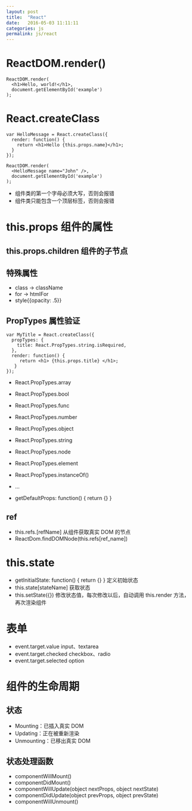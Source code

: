 ```yaml
---
layout: post
title:  "React"
date:   2016-05-03 11:11:11
categories: js
permalink: js/react
---
```




# ReactDOM.render()

    ReactDOM.render(
      <h1>Hello, world!</h1>,
      document.getElementById('example')
    );

# React.createClass

    var HelloMessage = React.createClass({
      render: function() {
        return <h1>Hello {this.props.name}</h1>;
      }
    });

    ReactDOM.render(
      <HelloMessage name="John" />,
      document.getElementById('example')
    );

* 组件类的第一个字母必须大写，否则会报错
* 组件类只能包含一个顶层标签，否则会报错

# this.props 组件的属性

## this.props.children 组件的子节点

## 特殊属性

* class -> className
* for -> htmlFor
* style{{opacity: .5}}

## PropTypes 属性验证

    var MyTitle = React.createClass({
      propTypes: {
        title: React.PropTypes.string.isRequired,
      },
      render: function() {
         return <h1> {this.props.title} </h1>;
       }
    });

* React.PropTypes.array
* React.PropTypes.bool
* React.PropTypes.func
* React.PropTypes.number
* React.PropTypes.object
* React.PropTypes.string
* React.PropTypes.node
* React.PropTypes.element
* React.PropTypes.instanceOf()
* ...

* getDefaultProps: function() { return {} }

## ref

* this.refs.[refName] 从组件获取真实 DOM 的节点
* ReactDom.findDOMNode(this.refs[ref_name])

# this.state

* getInitialState: function() { return {} } 定义初始状态
* this.state[stateName] 获取状态
* this.setState({}) 修改状态值，每次修改以后，自动调用 this.render 方法，再次渲染组件

#  表单

* event.target.value      input、textarea
* event.target.checked    checkbox、radio
* event.target.selected   option

# 组件的生命周期

## 状态

* Mounting：已插入真实 DOM
* Updating：正在被重新渲染
* Unmounting：已移出真实 DOM

## 状态处理函数

* componentWillMount()
* componentDidMount()
* componentWillUpdate(object nextProps, object nextState)
* componentDidUpdate(object prevProps, object prevState)
* componentWillUnmount()